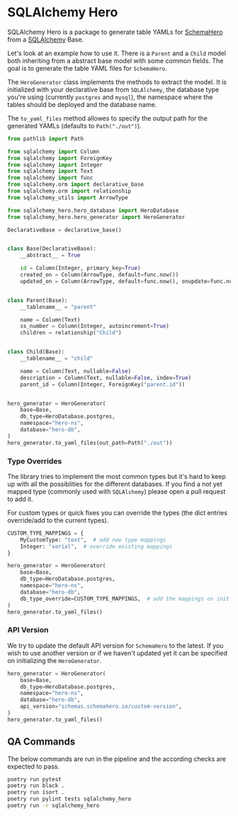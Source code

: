# SQLAlchemy Hero

SQLAlchemy Hero is a package to generate table YAMLs for
[SchemaHero](https://schemahero.io/) from a
[SQLAlchemy](https://www.sqlalchemy.org/) Base.

Let's look at an example how to use it.
There is a `Parent` and a `Child` model both
inheriting from a abstract base model with some common fields.
The goal is to generate the table YAML files for `SchemaHero`.

The `HeroGenerator` class implements the methods to extract the model.
It is initialized with your declarative base from `SQLAlchemy`,
the database type you're using (currently `postgres` and `mysql`),
the namespace where the tables should be deployed and the database name.

The `to_yaml_files` method allowes to specify the output path for the
generated YAMLs (defaults to `Path("./out")`).

```python
from pathlib import Path

from sqlalchemy import Column
from sqlalchemy import ForeignKey
from sqlalchemy import Integer
from sqlalchemy import Text
from sqlalchemy import func
from sqlalchemy.orm import declarative_base
from sqlalchemy.orm import relationship
from sqlalchemy_utils import ArrowType

from sqlalchemy_hero.hero_database import HeroDatabase
from sqlalchemy_hero.hero_generator import HeroGenerator

DeclarativeBase = declarative_base()


class Base(DeclarativeBase):
    __abstract__ = True

    id = Column(Integer, primary_key=True)
    created_on = Column(ArrowType, default=func.now())
    updated_on = Column(ArrowType, default=func.now(), onupdate=func.now())


class Parent(Base):
    __tablename__ = "parent"

    name = Column(Text)
    ss_number = Column(Integer, autoincrement=True)
    children = relationship("Child")


class Child(Base):
    __tablename__ = "child"

    name = Column(Text, nullable=False)
    description = Column(Text, nullable=False, index=True)
    parent_id = Column(Integer, ForeignKey("parent.id"))


hero_generator = HeroGenerator(
    base=Base,
    db_type=HeroDatabase.postgres,
    namespace="hero-ns",
    database="hero-db",
)
hero_generator.to_yaml_files(out_path=Path("./out"))
```

### Type Overrides

The library tries to implement the most common types but it's hard to
keep up with all the possiblities for the different databases.
If you find a not yet mapped type (commonly used with `SQLAlchemy`) please
open a pull request to add it.

For custom types or quick fixes you can override the types
(the dict entries override/add to the current types).

```python
CUSTOM_TYPE_MAPPINGS = {
    MyCustomType: "text",  # add new type mappings
    Integer: "serial",  # override existing mappings
}

hero_generator = HeroGenerator(
    base=Base,
    db_type=HeroDatabase.postgres,
    namespace="hero-ns",
    database="hero-db",
    db_type_override=CUSTOM_TYPE_MAPPINGS,  # add the mappings on init
)
hero_generator.to_yaml_files()
```

### API Version

We try to update the default API version for `SchemaHero` to the latest.
If you wish to use another version or if we haven't updated yet it can be
specified on initializing the `HeroGenerator`.

```python
hero_generator = HeroGenerator(
    base=Base,
    db_type=HeroDatabase.postgres,
    namespace="hero-ns",
    database="hero-db",
    api_version="schemas.schemahero.io/custom-version",
)
hero_generator.to_yaml_files()
```

## QA Commands

The below commands are run in the pipeline and the according checks
are expected to pass.

```bash
poetry run pytest
poetry run black .
poetry run isort .
poetry run pylint tests sqlalchemy_hero
poetry run -r sqlalchemy_hero
```
